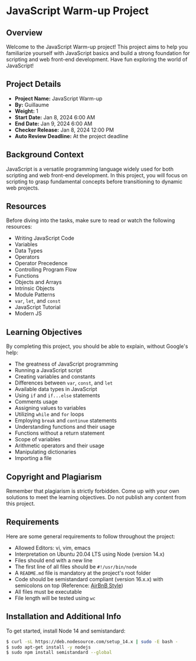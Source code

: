 # JavaScript Warm-up Project

## Overview

Welcome to the JavaScript Warm-up project! This project aims to help you familiarize yourself with JavaScript basics and build a strong foundation for scripting and web front-end development. Have fun exploring the world of JavaScript!

## Project Details

- **Project Name:** JavaScript Warm-up
- **By:** Guillaume
- **Weight:** 1
- **Start Date:** Jan 8, 2024 6:00 AM
- **End Date:** Jan 9, 2024 6:00 AM
- **Checker Release:** Jan 8, 2024 12:00 PM
- **Auto Review Deadline:** At the project deadline

## Background Context

JavaScript is a versatile programming language widely used for both scripting and web front-end development. In this project, you will focus on scripting to grasp fundamental concepts before transitioning to dynamic web projects.

## Resources

Before diving into the tasks, make sure to read or watch the following resources:
- Writing JavaScript Code
- Variables
- Data Types
- Operators
- Operator Precedence
- Controlling Program Flow
- Functions
- Objects and Arrays
- Intrinsic Objects
- Module Patterns
- `var`, `let`, and `const`
- JavaScript Tutorial
- Modern JS

## Learning Objectives

By completing this project, you should be able to explain, without Google's help:
- The greatness of JavaScript programming
- Running a JavaScript script
- Creating variables and constants
- Differences between `var`, `const`, and `let`
- Available data types in JavaScript
- Using `if` and `if...else` statements
- Comments usage
- Assigning values to variables
- Utilizing `while` and `for` loops
- Employing `break` and `continue` statements
- Understanding functions and their usage
- Functions without a return statement
- Scope of variables
- Arithmetic operators and their usage
- Manipulating dictionaries
- Importing a file

## Copyright and Plagiarism

Remember that plagiarism is strictly forbidden. Come up with your own solutions to meet the learning objectives. Do not publish any content from this project.

## Requirements

Here are some general requirements to follow throughout the project:
- Allowed Editors: vi, vim, emacs
- Interpretation on Ubuntu 20.04 LTS using Node (version 14.x)
- Files should end with a new line
- The first line of all files should be `#!/usr/bin/node`
- A `README.md` file is mandatory at the project's root folder
- Code should be semistandard compliant (version 16.x.x) with semicolons on top (Reference: [AirBnB Style](https://github.com/airbnb/javascript))
- All files must be executable
- File length will be tested using `wc`

## Installation and Additional Info

To get started, install Node 14 and semistandard:

```bash
$ curl -sL https://deb.nodesource.com/setup_14.x | sudo -E bash -
$ sudo apt-get install -y nodejs
$ sudo npm install semistandard --global
